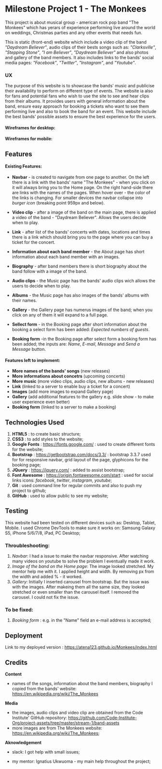 # Milestone Project 1 - The Monkees

This project is about musical group - american rock pop band "The Monkees" which has yerars of experience performing live
around the world on weddings, Christmas parties and any other events that needs fun.

This is static (front-end) website which include a video clip of the band *"Daydream Believer"*, audio clips of their bests songs such as:
*"Clarksville"*, *"Stepping Stone"*, *"I am Believer"*, *"Daydream Believer"* and also photos and gallery of the band members. It also includes
links to the bands' social media pages: *"Facebook"*, *"Twitter"*, *"Instagram"*, and *"Youtube"*.

### UX

The purpose of this website is to showcase the bands' music and publicise their availability to perform on different type of events.
The website ia also for fans and potential fans who wish to use the site to see and hear clips from their albums. 
It provides users with general information about the band, ensure easy approach for booking a tickets who want to see them performing 
live and also to book the band for an event. This website include the best bands' possible assets to ensure the best experience for the users.

#### Wireframes for desktop:

#### Wireframes for mobile:

## Features

#### Existing Features:

* **Navbar** - is created to navigate from one page to another. On the left there is a link with the bands' name "The Monkees" - when you click
on it will always bring you to the Home page. On the right hand-side there are links with the names of the pages. When hover over - the color of the links is changing.
For smaller devices the navbar collapse into *burger icon* (breaking point 959px and below).

* **Video clip** - after a image of the band on the main page, there is applied a video of the band - "Daydream Believer". Allows the users decide when to play.
* **Link** - after list of the bands' concerts with dates, locations and times there is a link which should bring you to the page where you can buy a ticket for the concert.
* **Information about each band member** - the About page has short information about each
band member with an images.
* **Biography** - after band members there is short biography about the band follow with a image of the band.
* **Audio clips** - the Music page has the bands' audio clips wich allows the users to decide when to play.
* **Albums** - the Music page has also images of the bands' albums with their names.
* **Gallery** - the Gallery page has numerus images of the band; when you click on any of them it will expand to a full page.
* **Sellect form** - in the Booking page after short information about the booking a select form has been added: *Expected numbers of guests*.
* **Booking form** -in the Booking page after select form a booking form has been added; the inputs are: 
*Name*, *E-mail*, *Message* and *Send a Message* button.

#### Features left to implement:

* **More names of the bands' songs** (new releases)
* **More informations about concetrs** (upcoming concerts)
* **More music** (more video clips, audio clips, new albums - new releases)
* **Link** (linked to a server to enable buy a ticket for a concert)
* **Images** (add more images to expand Gallery page)
* **Gallery** (add additional features to the gallery e.g. slide show - to make user experience even better)
* **Booking form** (linked to a server to make a booking)

## Technologies Used

1. **HTML5** : to create basic structure;
2. **CSS3** : to add styles to the website;
3. **Google Fonts** : https://fonts.google.com/ : used to create different fonts for the website;
4. **Bootstrap** : https://getbootstrap.com/docs/3.3/ : bootstrap 3.3.7 used for for responsive navbar, grid layout of the page, glyphicons for the booking page;
5. **JQuery** : https://jquery.com/ : added to assist bootstrap;
6. **Font Awesome** : https://origin.fontawesome.com/start : used for social links icons: *facebook*, *twitter*, *instagram*, *youtube*;
7. **Git** : used command line for regular commits and also to push my project to github;
8. **GitHub** : used to allow public to see my website;

## Testing

This website had been tested on different devices such as: Desktop, Tablet, Mobile. 
I used Chrome DevTools to make sure it works on: Samsung Galaxy S5, iPhone 5/6/7/8, iPad, PC Desktop;

### Throubleshooting:

1. *Navbar*: I had a issue to make the navbar responsive. After watching many videos on youtube to solve the problem I eventually made it work.
2. *Image of the band on the Home page*: The image looked stretched. My mentor help me with it. I applied height and width. 
By removing px from the width and added % - it worked.
3. *Gallery*: Initially I inserted carousel from bootstrap. But the issue was with the images. After makeing them all the same size, they looked stretched
or even smaller than the carousel itself. I removed the carousel. I could not fix the issue.

### To be fixed:

1. *Booking form* : e.g. in the "Name" field an e-mail address is accepted;

## Deployment

Link to my deployed version : https://atena123.github.io/Monkees/index.html

## Credits

**Content**
* names of the songs, information about the band members, biography I copied from the bands' website:
https://en.wikipedia.org/wiki/The_Monkees

**Media**

* the images, audio clips and video clip are obtained from the Code Institute' GitHub repository: https://github.com/Code-Institute-Org/project-assets/tree/master/stream-1/band-assets
* more images are from The Monkees website: https://en.wikipedia.org/wiki/The_Monkees;

**Aknowledgement**

* slack: I got help with small issues;

* my mentor: Ignatius Ukwuoma - my main help throughout the project;


